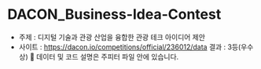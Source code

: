 # DACON_Business-Idea-Contest

- 주제 : 디지털 기술과 관광 산업을 융합한 관광 테크 아이디어 제안
- 사이트 : https://dacon.io/competitions/official/236012/data
 결과 : 3등(우수상)
:file_folder: 데이터 및 코드 설명은 주피터 파일 안에 있습니다. 
